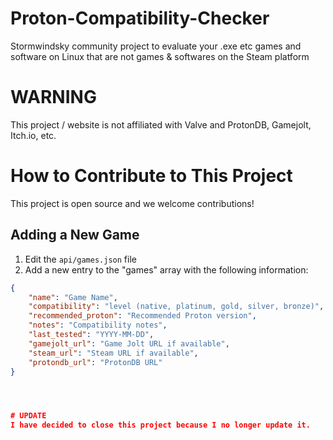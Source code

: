 # Proton-Compatibility-Checker
Stormwindsky community project to evaluate your .exe etc games and software on Linux that are not games &amp; softwares on the Steam platform

# WARNING

This project / website is not affiliated with Valve and ProtonDB, Gamejolt, Itch.io, etc.

# How to Contribute to This Project

This project is open source and we welcome contributions!

## Adding a New Game

1. Edit the `api/games.json` file
2. Add a new entry to the "games" array with the following information:

```json
{
    "name": "Game Name",
    "compatibility": "level (native, platinum, gold, silver, bronze)",
    "recommended_proton": "Recommended Proton version",
    "notes": "Compatibility notes",
    "last_tested": "YYYY-MM-DD",
    "gamejolt_url": "Game Jolt URL if available",
    "steam_url": "Steam URL if available",
    "protondb_url": "ProtonDB URL"
}




# UPDATE
I have decided to close this project because I no longer update it.
